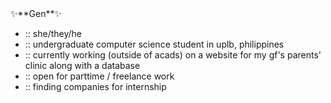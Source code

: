 <table>
<tr>✨**Gen**✨</tr>
<tr>
<ul>
  <li>:: she/they/he</li>
  <li>:: undergraduate computer science student in uplb, philippines</li>
  <li>:: currently working (outside of acads) on a website for my gf's parents' clinic along with a database</li>
  <li>:: open for parttime / freelance work</li>
  <li>:: finding companies for internship</li>
</ul>
</tr>
</table>
<!--
**energenski-work/energenski-work** is a ✨ _special_ ✨ repository because its `README.md` (this file) appears on your GitHub profile.

Here are some ideas to get you started:

- 🔭 I’m currently working on ...
- 🌱 I’m currently learning ...
- 👯 I’m looking to collaborate on ...
- 🤔 I’m looking for help with ...
- 💬 Ask me about ...
- 📫 How to reach me: ...
- 😄 Pronouns: ...
- ⚡ Fun fact: ...
-->
